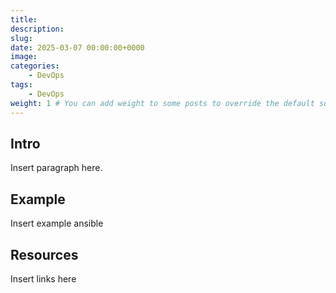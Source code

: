 ```yaml
---
title: 
description: 
slug: 
date: 2025-03-07 00:00:00+0000
image: 
categories:
    - DevOps
tags:
    - DevOps
weight: 1 # You can add weight to some posts to override the default sorting (date descending)
---
```


## Intro

Insert paragraph here.

## Example

Insert example ansible

## Resources

Insert links here
